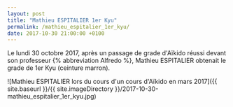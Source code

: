 ```yaml
---
layout: post
title: "Mathieu ESPITALIER 1er Kyu"
permalink: /mathieu_espitalier_1er_kyu/
date: 2017-10-30 21:00:00 +0100
---
```

Le lundi 30 octobre 2017, après un passage de grade d'Aïkido réussi devant son professeur {% abbreviation Alfredo %}, Mathieu ESPITALIER obtenait le grade de 1er Kyu (ceinture marron).

![Mathieu ESPITALIER lors du cours d'un cours d'Aïkido en mars 2017]({{ site.baseurl }}/{{ site.imageDirectory }}/2017-10-30-mathieu_espitalier_1er_kyu.jpg)
